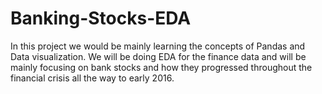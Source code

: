 # Banking-Stocks-EDA
In this project we would be mainly learning the concepts of Pandas and Data visualization. We will be doing EDA for the finance data and  will be mainly focusing on bank stocks and how they progressed throughout the financial crisis all the way to early 2016.
